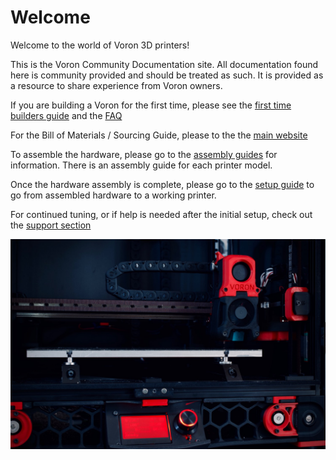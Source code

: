 # Welcome

Welcome to the world of Voron 3D printers!

This is the Voron Community Documentation site. All documentation found here is community provided and should be treated as such. It is provided as a resource to share experience from Voron owners.

If you are building a Voron for the first time, please see the [first time builders guide](./first_time_guide.md) and the [FAQ](./faq.md)

For the Bill of Materials / Sourcing Guide, please to the the [main website](http://vorondesign.com)

To assemble the hardware, please go to the [assembly guides](./assembly) for information.  There is an assembly guide for each printer model.

Once the hardware assembly is complete, please go to the [setup guide](./setup/README.md) to go from assembled hardware to a working printer.

For continued tuning, or if help is needed after the initial setup, check out the [support section](./support/README.md)

![](./support/images/V2-beauty-shot.jpg)